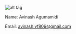 
![alt tag](https://avatars3.githubusercontent.com/u/16827986?v=3&u=b8bf6f816fbc4485abe68e00b5a966ce54b068f3&s=140)

Name: Avinash Agumamidi

Email: avinash.vf809@gmail.com

